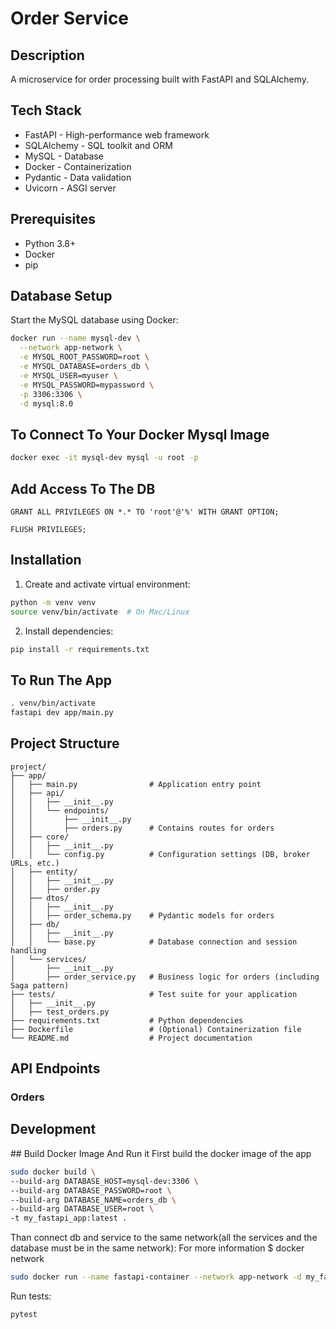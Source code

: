 # Order Service

## Description
A microservice for order processing built with FastAPI and SQLAlchemy.

## Tech Stack
- FastAPI - High-performance web framework
- SQLAlchemy - SQL toolkit and ORM
- MySQL - Database
- Docker - Containerization
- Pydantic - Data validation
- Uvicorn - ASGI server

## Prerequisites
- Python 3.8+
- Docker
- pip

## Database Setup
Start the MySQL database using Docker:

```bash
docker run --name mysql-dev \
  --network app-network \
  -e MYSQL_ROOT_PASSWORD=root \
  -e MYSQL_DATABASE=orders_db \
  -e MYSQL_USER=myuser \
  -e MYSQL_PASSWORD=mypassword \
  -p 3306:3306 \
  -d mysql:8.0
```
## To Connect To Your Docker Mysql Image
```bash
docker exec -it mysql-dev mysql -u root -p
```

## Add Access To The DB
```
GRANT ALL PRIVILEGES ON *.* TO 'root'@'%' WITH GRANT OPTION;

FLUSH PRIVILEGES;
```
## Installation

1. Create and activate virtual environment:
```bash
python -m venv venv
source venv/bin/activate  # On Mac/Linux
```

2. Install dependencies:
```bash
pip install -r requirements.txt
```
## To Run The App
```bash
. venv/bin/activate
fastapi dev app/main.py
```
## Project Structure
```
project/
├── app/
│   ├── main.py                # Application entry point
│   ├── api/
│   │   ├── __init__.py
│   │   └── endpoints/
│   │       ├── __init__.py
│   │       ├── orders.py      # Contains routes for orders
│   ├── core/
│   │   ├── __init__.py
│   │   └── config.py          # Configuration settings (DB, broker URLs, etc.)
│   ├── entity/
│   │   ├── __init__.py
│   │   ├── order.py           
│   ├── dtos/
│   │   ├── __init__.py
│   │   ├── order_schema.py    # Pydantic models for orders
│   ├── db/
│   │   ├── __init__.py
│   │   └── base.py            # Database connection and session handling
│   └── services/
│       ├── __init__.py
│       ├── order_service.py   # Business logic for orders (including Saga pattern)
├── tests/                     # Test suite for your application
│   ├── __init__.py
│   ├── test_orders.py
├── requirements.txt           # Python dependencies
├── Dockerfile                 # (Optional) Containerization file
└── README.md                  # Project documentation

```

## API Endpoints

### Orders

## Development


## Build Docker Image And Run it
First build the docker image of the app
```bash
sudo docker build \
--build-arg DATABASE_HOST=mysql-dev:3306 \
--build-arg DATABASE_PASSWORD=root \
--build-arg DATABASE_NAME=orders_db \
--build-arg DATABASE_USER=root \
-t my_fastapi_app:latest .
```
Than connect db and service to the same network(all the services and the database must be in the same network):
For more information $ docker network
```bash
sudo docker run --name fastapi-container --network app-network -d my_fastapi_app:latest

```
Run tests:
```bash
pytest
```